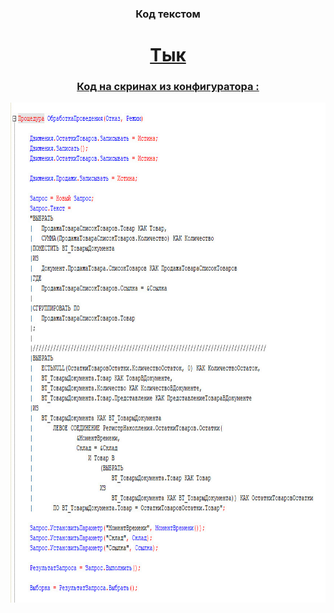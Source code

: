 <h3 align="center">Код текстом </h5> <h1 align="center"><a href="https://github.com/DmGladkih/1C-code-examples/blob/Task-2/Text%20code/" target="_blank">Тык</h1>  
<h3 align="center">Код на скринах из конфигуратора : </h5>
<img src="https://github.com/DmGladkih/1C-code-examples/blob/Task-2/1.jpg" height="800"/>
